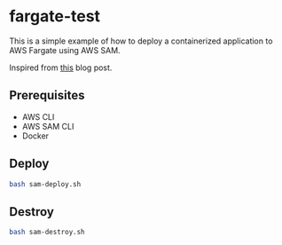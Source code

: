 # fargate-test

This is a simple example of how to deploy a containerized application to AWS Fargate using AWS SAM.

Inspired from [this](https://containersonaws.com/pattern/sam-fargate) blog post.

## Prerequisites

- AWS CLI
- AWS SAM CLI
- Docker

## Deploy

```bash
bash sam-deploy.sh
```

## Destroy

```bash
bash sam-destroy.sh
```
